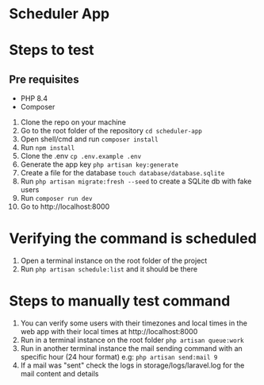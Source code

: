 # Scheduler App

# Steps to test

## Pre requisites
- PHP 8.4
- Composer

1. Clone the repo on your machine
2. Go to the root folder of the repository `cd scheduler-app`
3. Open shell/cmd and run `composer install`
4. Run `npm install`
5. Clone the .env `cp .env.example .env`
6. Generate the app key `php artisan key:generate`
7. Create a file for the database `touch database/database.sqlite`
8. Run `php artisan migrate:fresh --seed` to create a SQLite db with fake users
9. Run `composer run dev`
10. Go to http://localhost:8000

# Verifying the command is scheduled

1. Open a terminal instance on the root folder of the project
2. Run `php artisan schedule:list` and it should be there

# Steps to manually test command

1. You can verify some users with their timezones and local times in the web app with their local times at http://localhost:8000
2. Run in a terminal instance on the root folder `php artisan queue:work`
3. Run in another terminal instance the mail sending command with an specific hour (24 hour format) e.g: `php artisan send:mail 9`
4. If a mail was "sent" check the logs in storage/logs/laravel.log for the mail content and details
